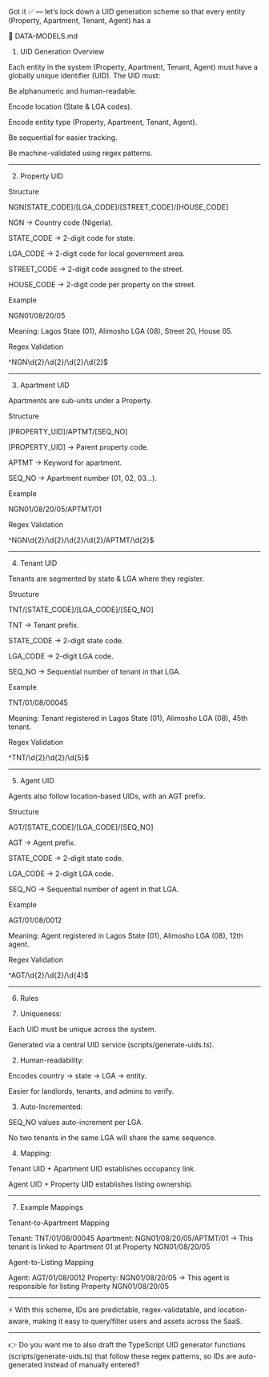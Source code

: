 Got it ✅ — let’s lock down a UID generation scheme so that every entity (Property, Apartment, Tenant, Agent) has a 

📄 DATA-MODELS.md

1. UID Generation Overview

Each entity in the system (Property, Apartment, Tenant, Agent) must have a globally unique identifier (UID).
The UID must:

Be alphanumeric and human-readable.

Encode location (State & LGA codes).

Encode entity type (Property, Apartment, Tenant, Agent).

Be sequential for easier tracking.

Be machine-validated using regex patterns.



---

2. Property UID

Structure

NGN[STATE_CODE]/[LGA_CODE]/[STREET_CODE]/[HOUSE_CODE]

NGN → Country code (Nigeria).

STATE_CODE → 2-digit code for state.

LGA_CODE → 2-digit code for local government area.

STREET_CODE → 2-digit code assigned to the street.

HOUSE_CODE → 2-digit code per property on the street.


Example

NGN01/08/20/05

Meaning: Lagos State (01), Alimosho LGA (08), Street 20, House 05.

Regex Validation

^NGN\d{2}/\d{2}/\d{2}/\d{2}$


---

3. Apartment UID

Apartments are sub-units under a Property.

Structure

[PROPERTY_UID]/APTMT/[SEQ_NO]

[PROPERTY_UID] → Parent property code.

APTMT → Keyword for apartment.

SEQ_NO → Apartment number (01, 02, 03...).


Example

NGN01/08/20/05/APTMT/01

Regex Validation

^NGN\d{2}/\d{2}/\d{2}/\d{2}/APTMT/\d{2}$


---

4. Tenant UID

Tenants are segmented by state & LGA where they register.

Structure

TNT/[STATE_CODE]/[LGA_CODE]/[SEQ_NO]

TNT → Tenant prefix.

STATE_CODE → 2-digit state code.

LGA_CODE → 2-digit LGA code.

SEQ_NO → Sequential number of tenant in that LGA.


Example

TNT/01/08/00045

Meaning: Tenant registered in Lagos State (01), Alimosho LGA (08), 45th tenant.

Regex Validation

^TNT/\d{2}/\d{2}/\d{5}$


---

5. Agent UID

Agents also follow location-based UIDs, with an AGT prefix.

Structure

AGT/[STATE_CODE]/[LGA_CODE]/[SEQ_NO]

AGT → Agent prefix.

STATE_CODE → 2-digit state code.

LGA_CODE → 2-digit LGA code.

SEQ_NO → Sequential number of agent in that LGA.


Example

AGT/01/08/0012

Meaning: Agent registered in Lagos State (01), Alimosho LGA (08), 12th agent.

Regex Validation

^AGT/\d{2}/\d{2}/\d{4}$


---

6. Rules

1. Uniqueness:

Each UID must be unique across the system.

Generated via a central UID service (scripts/generate-uids.ts).



2. Human-readability:

Encodes country → state → LGA → entity.

Easier for landlords, tenants, and admins to verify.



3. Auto-Incremented:

SEQ_NO values auto-increment per LGA.

No two tenants in the same LGA will share the same sequence.



4. Mapping:

Tenant UID + Apartment UID establishes occupancy link.

Agent UID + Property UID establishes listing ownership.





---

7. Example Mappings

Tenant-to-Apartment Mapping

Tenant: TNT/01/08/00045
Apartment: NGN01/08/20/05/APTMT/01
→ This tenant is linked to Apartment 01 at Property NGN01/08/20/05

Agent-to-Listing Mapping

Agent: AGT/01/08/0012
Property: NGN01/08/20/05
→ This agent is responsible for listing Property NGN01/08/20/05



---

⚡ With this scheme, IDs are predictable, regex-validatable, and location-aware, making it easy to query/filter users and assets across the SaaS.


---

👉 Do you want me to also draft the TypeScript UID generator functions (scripts/generate-uids.ts) that follow these regex patterns, so IDs are auto-generated instead of manually entered?

